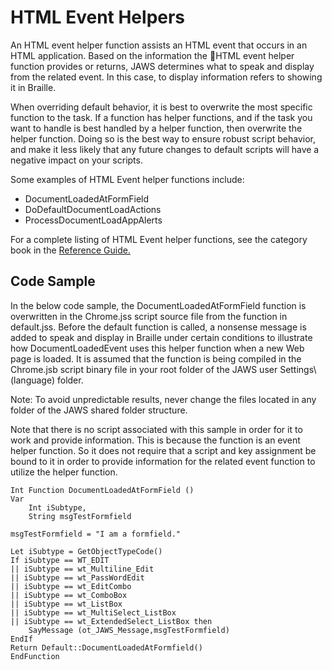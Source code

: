# HTML Event Helpers

An HTML event helper function assists an HTML event that occurs in an
HTML application. Based on the information the HTML event helper
function provides or returns, JAWS determines what to speak and display
from the related event. In this case, to display information refers to
showing it in Braille.

When overriding default behavior, it is best to overwrite the most
specific function to the task. If a function has helper functions, and
if the task you want to handle is best handled by a helper function,
then overwrite the helper function. Doing so is the best way to ensure
robust script behavior, and make it less likely that any future changes
to default scripts will have a negative impact on your scripts.

Some examples of HTML Event helper functions include:

- DocumentLoadedAtFormField
- DoDefaultDocumentLoadActions
- ProcessDocumentLoadAppAlerts

For a complete listing of HTML Event helper functions, see the category
book in the [Reference Guide.](../Reference_Guide.html)

## Code Sample

In the below code sample, the DocumentLoadedAtFormField function is
overwritten in the Chrome.jss script source file from the function in
default.jss. Before the default function is called, a nonsense message
is added to speak and display in Braille under certain conditions to
illustrate how DocumentLoadedEvent uses this helper function when a new
Web page is loaded. It is assumed that the function is being compiled in
the Chrome.jsb script binary file in your root folder of the JAWS user
Settings\\(language) folder.

Note: To avoid unpredictable results, never change the files located in
any folder of the JAWS shared folder structure.

Note that there is no script associated with this sample in order for it
to work and provide information. This is because the function is an
event helper function. So it does not require that a script and key
assignment be bound to it in order to provide information for the
related event function to utilize the helper function.

    Int Function DocumentLoadedAtFormField ()
    Var
        Int iSubtype,
        String msgTestFormfield

    msgTestFormfield = "I am a formfield."

    Let iSubtype = GetObjectTypeCode()
    If iSubtype == WT_EDIT
    || iSubtype == wt_Multiline_Edit
    || iSubtype == wt_PassWordEdit
    || iSubtype == wt_EditCombo
    || iSubtype == wt_ComboBox
    || iSubtype == wt_ListBox
    || iSubtype == wt_MultiSelect_ListBox
    || iSubtype == wt_ExtendedSelect_ListBox then
        SayMessage (ot_JAWS_Message,msgTestFormfield)
    EndIf
    Return Default::DocumentLoadedAtFormfield()
    EndFunction
